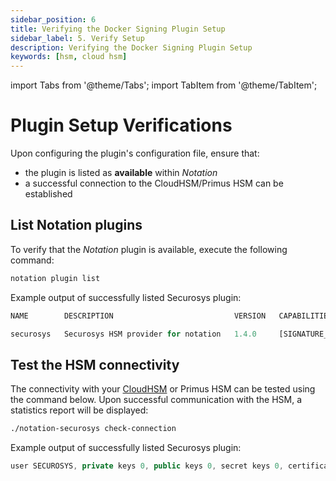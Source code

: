 ```yaml
---
sidebar_position: 6
title: Verifying the Docker Signing Plugin Setup
sidebar_label: 5. Verify Setup
description: Verifying the Docker Signing Plugin Setup
keywords: [hsm, cloud hsm]
---
```


import Tabs from '@theme/Tabs';
import TabItem from '@theme/TabItem';

# Plugin Setup Verifications

Upon configuring the plugin's configuration file, ensure that:
- the plugin is listed as **available** within _Notation_ 
- a successful connection to the CloudHSM/Primus HSM can be established

## List Notation plugins

To verify that the _Notation_ plugin is available, execute the following command:

```sh
notation plugin list
```

Example output of successfully listed Securosys plugin:

```js
NAME        DESCRIPTION                           VERSION   CAPABILITIES                ERROR 

securosys   Securosys HSM provider for notation   1.4.0     [SIGNATURE_GENERATOR.RAW]   <nil>
```

## Test the HSM connectivity

The connectivity with your [CloudHSM](/cloudhsm/overview/) or Primus HSM can be tested using the command below. 
Upon successful communication with the HSM, a statistics report will be displayed:

```sh
./notation-securosys check-connection
```

Example output of successfully listed Securosys plugin:

```js
user SECUROSYS, private keys 0, public keys 0, secret keys 0, certificates 0, data objects 0, invalidated keys 0, used size 0 bytes, max size 1048576 bytes"
```